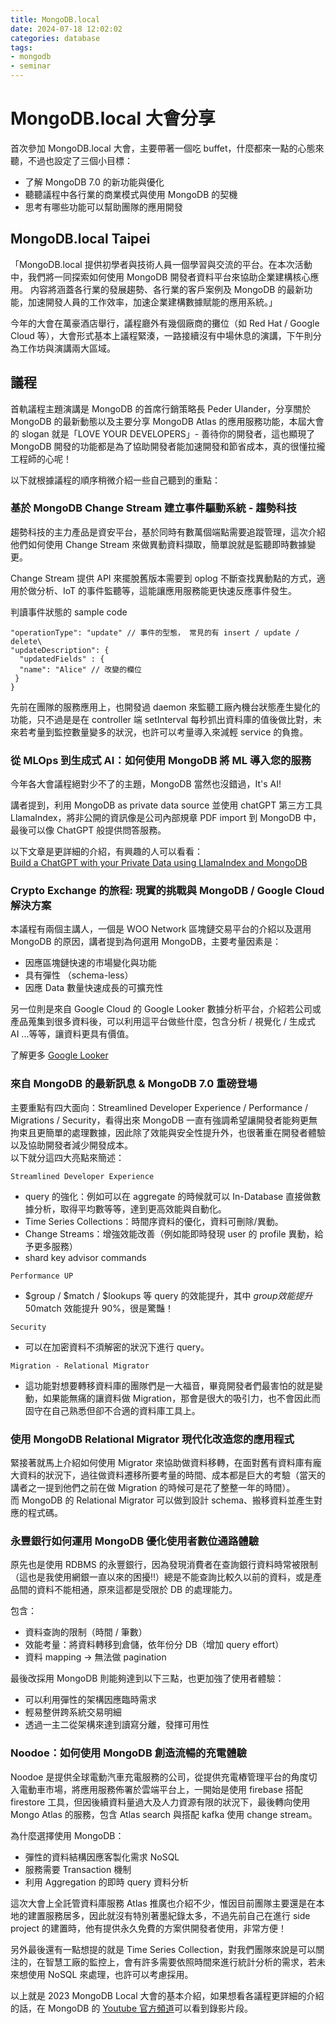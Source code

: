 ```yaml
---
title: MongoDB.local 
date: 2024-07-18 12:02:02
categories: database
tags:
- mongodb
- seminar
---
```


# MongoDB.local 大會分享

首次參加 MongoDB.local 大會，主要帶著一個吃 buffet，什麼都來一點的心態來聽，不過也設定了三個小目標：

-   了解 MongoDB 7.0 的新功能與優化
-   聽聽議程中各行業的商業模式與使用 MongoDB 的契機
-   思考有哪些功能可以幫助團隊的應用開發

## MongoDB.local Taipei

「MongoDB.local 提供初學者與技術人員一個學習與交流的平台。在本次活動中，我們將一同探索如何使用 MongoDB 開發者資料平台來協助企業建構核心應用。 内容將涵蓋各行業的發展趨勢、各行業的客戶案例及 MongoDB 的最新功能，加速開發人員的工作效率，加速企業建構數據賦能的應用系統。」

今年的大會在萬豪酒店舉行，議程廳外有幾個廠商的攤位（如 Red Hat / Google Cloud 等），大會形式基本上議程緊湊，一路接續沒有中場休息的演講，下午則分為工作坊與演講兩大區域。

## 議程

首軌議程主題演講是 MongoDB 的首席行銷策略長 Peder Ulander，分享關於 MongoDB 的最新動態以及主要分享 MongoDB Atlas 的應用服務功能，本屆大會的 slogan 就是「LOVE YOUR DEVELOPERS」- 善待你的開發者，這也顯現了 MongoDB 開發的功能都是為了協助開發者能加速開發和節省成本，真的很懂拉攏工程師的心呢！

以下就根據議程的順序稍微介紹一些自己聽到的重點：

### [](https://bobolin0624.github.io/2023/09/28/events-mongo-day-2023/#%E5%9F%BA%E6%96%BC-MongoDB-Change-Stream-%E5%BB%BA%E7%AB%8B%E4%BA%8B%E4%BB%B6%E9%A9%85%E5%8B%95%E7%B3%BB%E7%B5%B1-%E8%B6%A8%E5%8B%A2%E7%A7%91%E6%8A%80 "基於 MongoDB Change Stream 建立事件驅動系統 - 趨勢科技")基於 MongoDB Change Stream 建立事件驅動系統 - 趨勢科技

趨勢科技的主力產品是資安平台，基於同時有數萬個端點需要追蹤管理，這次介紹他們如何使用 Change Stream 來做異動資料擷取，簡單說就是監聽即時數據變更。

Change Stream 提供 API 來擺脫舊版本需要到 oplog 不斷查找異動點的方式，適用於做分析、IoT 的事件監聽等，這能讓應用服務能更快速反應事件發生。

判讀事件狀態的 sample code

```
"operationType": "update" // 事件的型態， 常見的有 insert / update / delete\
"updateDescription": {
  "updatedFields" : {
  "name": "Alice" // 改變的欄位
 }
}
```

先前在團隊的服務應用上，也開發過 daemon 來監聽工廠內機台狀態產生變化的功能，只不過是是在 controller 端 setInterval 每秒抓出資料庫的值後做比對，未來若考量到監控數量變多的狀況，也許可以考量導入來減輕 service 的負擔。

### [](https://bobolin0624.github.io/2023/09/28/events-mongo-day-2023/#%E5%BE%9E-MLOps-%E5%88%B0%E7%94%9F%E6%88%90%E5%BC%8F-AI%EF%BC%9A%E5%A6%82%E4%BD%95%E4%BD%BF%E7%94%A8-MongoDB-%E5%B0%87-ML-%E5%B0%8E%E5%85%A5%E6%82%A8%E7%9A%84%E6%9C%8D%E5%8B%99 "從 MLOps 到生成式 AI：如何使用 MongoDB 將 ML 導入您的服務")從 MLOps 到生成式 AI：如何使用 MongoDB 將 ML 導入您的服務

今年各大會議程絕對少不了的主題，MongoDB 當然也沒錯過，It's AI!

講者提到，利用 MongoDB as private data source 並使用 chatGPT 第三方工具 LlamaIndex，將非公開的資訊像是公司內部規章 PDF import 到 MongoDB 中，最後可以像 ChatGPT 般提供問答服務。

以下文章是更詳細的介紹，有興趣的人可以看看：\
[Build a ChatGPT with your Private Data using LlamaIndex and MongoDB](https://medium.com/llamaindex-blog/build-a-chatgpt-with-your-private-data-using-llamaindex-and-mongodb-b09850eb154c)

### [](https://bobolin0624.github.io/2023/09/28/events-mongo-day-2023/#Crypto-Exchange-%E7%9A%84%E6%97%85%E7%A8%8B-%E7%8F%BE%E5%AF%A6%E7%9A%84%E6%8C%91%E6%88%B0%E8%88%87-MongoDB-x2F-Google-Cloud-%E8%A7%A3%E6%B1%BA%E6%96%B9%E6%A1%88 "Crypto Exchange 的旅程: 現實的挑戰與 MongoDB / Google Cloud 解決方案")Crypto Exchange 的旅程: 現實的挑戰與 MongoDB / Google Cloud 解決方案

本議程有兩個主講人，一個是 WOO Network 區塊鏈交易平台的介紹以及選用 MongoDB 的原因，講者提到為何選用 MongoDB，主要考量因素是：

-   因應區塊鏈快速的市場變化與功能
-   具有彈性 （schema-less）
-   因應 Data 數量快速成長的可擴充性

另一位則是來自 Google Cloud 的 Google Looker 數據分析平台，介紹若公司或產品蒐集到很多資料後，可以利用這平台做些什麼，包含分析 / 視覺化 / 生成式 AI ...等等，讓資料更具有價值。

了解更多 [Google Looker](https://cloud.google.com/looker?hl=zh-tw)

### [](https://bobolin0624.github.io/2023/09/28/events-mongo-day-2023/#%E4%BE%86%E8%87%AA-MongoDB-%E7%9A%84%E6%9C%80%E6%96%B0%E8%A8%8A%E6%81%AF-amp-MongoDB-7-0-%E9%87%8D%E7%A3%85%E7%99%BB%E5%A0%B4 "來自 MongoDB 的最新訊息 & MongoDB 7.0 重磅登場")來自 MongoDB 的最新訊息 & MongoDB 7.0 重磅登場

主要重點有四大面向：Streamlined Developer Experience / Performance / Migrations / Security，看得出來 MongoDB 一直有強調希望讓開發者能夠更無拘束且更簡單的處理數據，因此除了效能與安全性提升外，也很著重在開發者體驗以及協助開發者減少開發成本。\
以下就分這四大亮點來簡述：

`Streamlined Developer Experience`

-   query 的強化：例如可以在 aggregate 的時候就可以 In-Database 直接做數據分析，取得平均數等等，達到更高效能與自動化。
-   Time Series Collections：時間序資料的優化，資料可刪除/異動。
-   Change Streams：增強效能改善（例如能即時發現 user 的 profile 異動，給予更多服務）
-   shard key advisor commands

`Performance UP`

-   $group / $match / $lookups 等 query 的效能提升，其中 $group 效能提升 50%、$match 效能提升 90%，很是驚豔！

`Security`

-   可以在加密資料不須解密的狀況下進行 query。

`Migration - Relational Migrator`

-   這功能對想要轉移資料庫的團隊們是一大福音，畢竟開發者們最害怕的就是變動，如果能無痛的讓資料做 Migration，那會是很大的吸引力，也不會因此而固守在自己熟悉但卻不合適的資料庫工具上。

### [](https://bobolin0624.github.io/2023/09/28/events-mongo-day-2023/#%E4%BD%BF%E7%94%A8-MongoDB-Relational-Migrator-%E7%8F%BE%E4%BB%A3%E5%8C%96%E6%94%B9%E9%80%A0%E6%82%A8%E7%9A%84%E6%87%89%E7%94%A8%E7%A8%8B%E5%BC%8F "使用 MongoDB Relational Migrator 現代化改造您的應用程式")使用 MongoDB Relational Migrator 現代化改造您的應用程式

緊接著就馬上介紹如何使用 Migrator 來協助做資料移轉，在面對舊有資料庫有龐大資料的狀況下，過往做資料遷移所要考量的時間、成本都是巨大的考驗（當天的講者之一提到他們之前在做 Migration 的時候可是花了整整一年的時間）。\
而 MongoDB 的 Relational Migrator 可以做到設計 schema、搬移資料並產生對應的程式碼。

### [](https://bobolin0624.github.io/2023/09/28/events-mongo-day-2023/#%E6%B0%B8%E8%B1%90%E9%8A%80%E8%A1%8C%E5%A6%82%E4%BD%95%E9%81%8B%E7%94%A8-MongoDB-%E5%84%AA%E5%8C%96%E4%BD%BF%E7%94%A8%E8%80%85%E6%95%B8%E4%BD%8D%E9%80%9A%E8%B7%AF%E9%AB%94%E9%A9%97 "永豐銀行如何運用 MongoDB 優化使用者數位通路體驗")永豐銀行如何運用 MongoDB 優化使用者數位通路體驗

原先也是使用 RDBMS 的永豐銀行，因為發現消費者在查詢銀行資料時常被限制（這也是我使用網銀一直以來的困擾!!）總是不能查詢比較久以前的資料，或是產品間的資料不能相通，原來這都是受限於 DB 的處理能力。

包含：

-   資料查詢的限制（時間 / 筆數）
-   效能考量：將資料轉移到倉儲，依年份分 DB（增加 query effort）
-   資料 mapping → 無法做 pagination

最後改採用 MongoDB 則能夠達到以下三點，也更加強了使用者體驗：

-   可以利用彈性的架構因應臨時需求
-   輕易整併跨系統交易明細
-   透過一主二從架構來達到讀寫分離，發揮可用性

### [](https://bobolin0624.github.io/2023/09/28/events-mongo-day-2023/#Noodoe%EF%BC%9A%E5%A6%82%E4%BD%95%E4%BD%BF%E7%94%A8-MongoDB-%E5%89%B5%E9%80%A0%E6%B5%81%E6%9A%A2%E7%9A%84%E5%85%85%E9%9B%BB%E9%AB%94%E9%A9%97 "Noodoe：如何使用 MongoDB 創造流暢的充電體驗")Noodoe：如何使用 MongoDB 創造流暢的充電體驗

Noodoe 是提供全球電動汽車充電服務的公司，從提供充電樁管理平台的角度切入電動車市場，將應用服務佈署於雲端平台上，一開始是使用 firebase 搭配 firestore 工具，但因後續資料量過大及人力資源有限的狀況下，最後轉向使用 Mongo Atlas 的服務，包含 Atlas search 與搭配 kafka 使用 change stream。

為什麼選擇使用 MongoDB：

-   彈性的資料結構因應客製化需求 NoSQL
-   服務需要 Transaction 機制
-   利用 Aggregation 的即時 query 資料分析

這次大會上全託管資料庫服務 Atlas 推廣也介紹不少，惟因目前團隊主要還是在本地的建置服務居多，因此就沒有特別著墨紀錄太多，不過先前自己在進行 side project 的建置時，他有提供永久免費的方案供開發者使用，非常方便！

另外最後還有一點想提的就是 Time Series Collection，對我們團隊來說是可以關注的，在智慧工廠的監控上，會有許多需要依照時間來進行統計分析的需求，若未來想使用 NoSQL 來處理，也許可以考慮採用。

以上就是 2023 MongoDB Local 大會的基本介紹，如果想看各議程更詳細的介紹的話，在 MongoDB 的 [Youtube 官方頻道](https://www.youtube.com/playlist?list=PL4RCxklHWZ9ut8RH0fUY26byk_7vfd5mU)可以看到錄影片段。